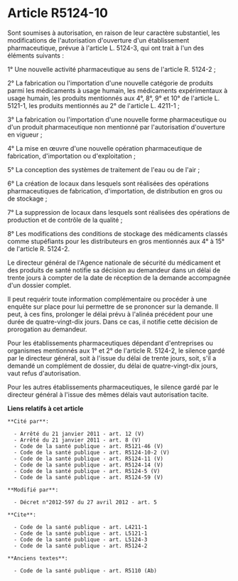 # Article R5124-10

Sont soumises à autorisation, en raison de leur caractère substantiel, les modifications de l'autorisation d'ouverture d'un
établissement pharmaceutique, prévue à l'article L. 5124-3, qui ont trait à l'un des éléments suivants : 

1° Une nouvelle activité pharmaceutique au sens de l'article R. 5124-2 ; 

2° La fabrication ou l'importation d'une nouvelle catégorie de produits parmi les médicaments à usage humain, les médicaments
expérimentaux à usage humain, les produits mentionnés aux 4°, 8°, 9° et 10° de l'article L. 5121-1, les produits mentionnés
au 2° de l'article L. 4211-1 ; 

3° La fabrication ou l'importation d'une nouvelle forme pharmaceutique ou d'un produit pharmaceutique non mentionné par
l'autorisation d'ouverture en vigueur ; 

4° La mise en œuvre d'une nouvelle opération pharmaceutique de fabrication, d'importation ou d'exploitation ; 

5° La conception des systèmes de traitement de l'eau ou de l'air ; 

6° La création de locaux dans lesquels sont réalisées des opérations pharmaceutiques de fabrication, d'importation, de
distribution en gros ou de stockage ; 

7° La suppression de locaux dans lesquels sont réalisées des opérations de production et de contrôle de la qualité ; 

8° Les modifications des conditions de stockage des médicaments classés comme stupéfiants pour les distributeurs en gros
mentionnés aux 4° à 15° de l'article R. 5124-2. 

Le directeur général de l'Agence nationale de sécurité du médicament et des produits de santé notifie sa décision au
demandeur dans un délai de trente jours à compter de la date de réception de la demande accompagnée d'un dossier complet. 

Il peut requérir toute information complémentaire ou procéder à une enquête sur place pour lui permettre de se prononcer sur
la demande. Il peut, à ces fins, prolonger le délai prévu à l'alinéa précédent pour une durée de quatre-vingt-dix jours. Dans
ce cas, il notifie cette décision de prorogation au demandeur. 

Pour les établissements pharmaceutiques dépendant d'entreprises ou organismes mentionnés aux 1° et 2° de l'article R. 5124-2,
le silence gardé par le directeur général, soit à l'issue du délai de trente jours, soit, s'il a demandé un complément de
dossier, du délai de quatre-vingt-dix jours, vaut refus d'autorisation. 

Pour les autres établissements pharmaceutiques, le silence gardé par le directeur général à l'issue des mêmes délais vaut
autorisation tacite.

**Liens relatifs à cet article**

	**Cité par**:

	  - Arrêté du 21 janvier 2011 - art. 12 (V)
	  - Arrêté du 21 janvier 2011 - art. 8 (V)
	  - Code de la santé publique - art. R5121-46 (V)
	  - Code de la santé publique - art. R5124-10-2 (V)
	  - Code de la santé publique - art. R5124-11 (V)
	  - Code de la santé publique - art. R5124-14 (V)
	  - Code de la santé publique - art. R5124-5 (V)
	  - Code de la santé publique - art. R5124-59 (V)

	**Modifié par**:

	  - Décret n°2012-597 du 27 avril 2012 - art. 5

	**Cite**:

	  - Code de la santé publique - art. L4211-1
	  - Code de la santé publique - art. L5121-1
	  - Code de la santé publique - art. L5124-3
	  - Code de la santé publique - art. R5124-2

	**Anciens textes**:

	  - Code de la santé publique - art. R5110 (Ab)
